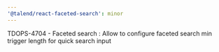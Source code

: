 ```yaml
---
'@talend/react-faceted-search': minor
---
```


TDOPS-4704 - Faceted search : Allow to configure faceted search min trigger length for quick search input
